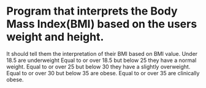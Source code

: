 # Program that interprets the Body Mass Index(BMI) based on the users weight and height.
It should tell them the interpretation of their BMI based on BMI value.
Under 18.5 are underweight
Equal to or over 18.5 but below 25 they have a normal weight.
Equal to or over 25 but below 30 they have a slightly overweight.
Equal to or over 30 but below 35 are obese.
Equal to or over 35 are clinically obese.

